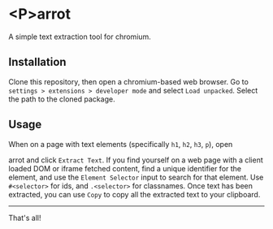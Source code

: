 # \<P>arrot
A simple text extraction tool for chromium.
## Installation
Clone this repository, then open a chromium-based web browser.
Go to `settings > extensions > developer mode` and select `Load unpacked`.
Select the path to the cloned package.
## Usage
When on a page with text elements (specifically `h1`, `h2`, `h3`, `p`), open <P>arrot and click `Extract Text`.
If you find yourself on a web page with a client loaded DOM or iframe fetched content, find a unique identifier for the element, and use the `Element Selector` input to search for that element. Use `#<selector>` for ids, and `.<selector>` for classnames.
Once text has been extracted, you can use `Copy` to copy all the extracted text to your clipboard.

---
That's all!
